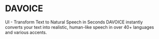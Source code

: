 # DAVOICE
UI - Transform Text to Natural Speech in Seconds DAVOICE instantly converts your text into realistic, human-like speech in over 40+ languages and various accents.
